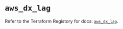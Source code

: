 # `aws_dx_lag`

Refer to the Terraform Registory for docs: [`aws_dx_lag`](https://registry.terraform.io/providers/hashicorp/aws/4.63.0/docs/resources/dx_lag).
